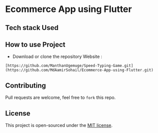 # Ecommerce App using Flutter

## Tech stack Used

## How to use Project
- Download or clone the repository Website : 
```
[https://github.com/ManthanUgemuge/Speed-Typing-Game.git](https://github.com/MdAamirSohail/Ecommerce-App-using-Flutter.git)
```

## Contributing
Pull requests are welcome, feel free to ```fork``` this repo.

## License
This project is open-sourced under the [MIT license]().
